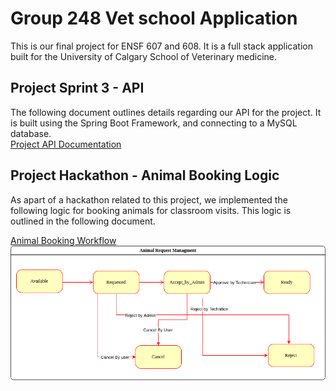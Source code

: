 # Group 248 Vet school Application
This is our final project for ENSF 607 and 608. It is a full stack application built
for the University of Calgary School of Veterinary medicine.

## Project Sprint 3 - API
The following document outlines details regarding our API for the project.
It is built using the Spring Boot Framework, and connecting to a MySQL database.<br>
[Project API Documentation](MarkdownAndImages/API.md)

## Project Hackathon - Animal Booking Logic
As apart of a hackathon related to this project, we implemented the following
logic for booking animals for classroom visits. This logic is outlined in the following document.<br>

[Animal Booking Workflow](MarkdownAndImages/animalBooking.md)<br>
![](MarkdownAndImages/Hackaton.drawio.png)<br>
